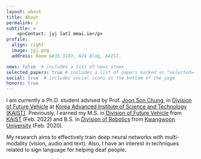 ```yaml
---
layout: about
title: About
permalink: /
subtitle: >
    <p>Contact: jyj [at] mmai.io</p>
profile:
  align: right
  image: jyj.png
  address: Room &#35;3103, N24 Bldg, KAIST.

news: false  # includes a list of news items
selected_papers: true # includes a list of papers marked as "selected={true}"
social: true  # includes social icons at the bottom of the page
honors: true
---
```


<p>I am currently a Ph.D. student advised by Prof. <a href="http://mm.kaist.ac.kr/joon/" target="_blank">Joon Son Chung</a>, in <a href="https://fv.kaist.ac.kr/" target="_blank">Division of Future Vehicle</a> at <a href="https://kaist.ac.kr/en/" target="_blank">Korea Advanced Institute of Science and Technology (KAIST)</a>. 
Previously, I earned my M.S. in <a href="https://fv.kaist.ac.kr/" target="_blank">Division of Future Vehicle</a> from <a href="https://kaist.ac.kr/en/" target="_blank">KAIST</a> (Feb. 2022) and B.S. in <a href="https://cni.kw.ac.kr/" target="_blank">Division of Robotics</a> from <a href="https://www.kw.ac.kr/en/index.jsp" target="_blank">Kwangwoon University</a> (Feb. 2020). </p>

<!--
<p>My research focuses on data-hungry problems (e.g., semi-supervised learning) and bias in data labels (e.g., class-imbalance) for deep neural networks. 
I also have a broad interest in learning general representations (e.g., self-supervised learning) and improving model's robustness to distribution shifts (e.g., domain generalization).</p>
-->
<p>
  My research aims to effectively train deep neural networks with multi-modality (vision, audio and text). Also, I have an interest in techniques related to sign language for helping deaf people.
</p>
